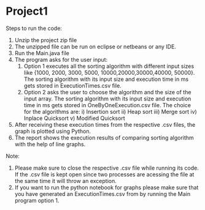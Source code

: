 # Project1

Steps to run the code:

1. Unzip the project zip file
2. The unzipped file can be run on eclipse or netbeans or any IDE.
3. Run the Main.java file
4. The program asks for the user input:
    1) Option 1 executes all the sorting algorithm with different input sizes like {1000, 2000, 3000, 5000, 10000,20000,30000,40000, 50000}. The sorting algorithm with its input          size and execution time in ms gets stored in ExecutionTimes.csv file.
    2) Option 2 asks the user to choose the algorithm and the size of the input array. The sorting algorithm with its input size and execution time in ms gets stored in                  OneByOneExecution.csv file. The choice for the algorithms are:
          	i) Insertion sort
	         ii) Heap sort
	        iii) Merge sort
	         iv) Inplace Quicksort
	          v) Modified Quicksort
5. After receiving these execution times from the respective .csv files, the graph is plotted using Python.
6. The report shows the execution results of comparing sorting algorithm with the help of line graphs.

Note: 

1. Please make sure to close the respective .csv file while running its code. If the .csv file is kept open since two processes are acessing the file at the same time it will     throw an exception.
2. If you want to run  the python notebook for graphs please make sure that you have generated an ExecutionTimes.csv from  by running the Main program option 1.
